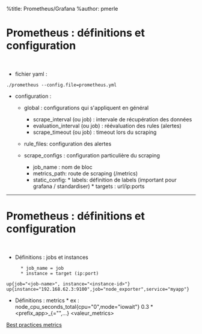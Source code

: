 %title: Prometheus/Grafana
%author: pmerle


# Prometheus : définitions et configuration


<br>


* fichier yaml :

```
./prometheus --config.file=prometheus.yml
```

* configuration :
	* global : configurations qui s'appliquent en général
		* scrape_interval (ou job) : intervale de récupération des données
		* evaluation_interval (ou job) : réévaluation des rules (alertes)
		* scrape_timeout (ou job) : timeout lors du scraping

	* rule_files: configuration des alertes

	* scrape_configs : configuration particulière du scraping
		* job_name : nom de bloc
		* metrics_path: route de scraping (/metrics)
		* static_config:
				* labels: définition de labels (important pour grafana / standardiser)
					* targets : url/ip:ports

-------------------------------------------------------------------------------------------------------

# Prometheus : définitions et configuration


<br>


* Définitions : jobs et instances

		* job_name = job
		* instance = target (ip:port)

```
up{job="<job-name>", instance="<instance-id>"}
up{instance="192.168.62.3:9100",job="node_exporter",service="myapp"}
```

* Définitions : metrics
		* ex : node_cpu_seconds_total{cpu="0",mode="iowait"} 0.3
		* <prefix_app>_<nom>_<unit>_<calcul>{<label>="<valeur>",...} <valeur_metrics>				

[Best practices metrics](https://prometheus.io/docs/practices/naming/)
